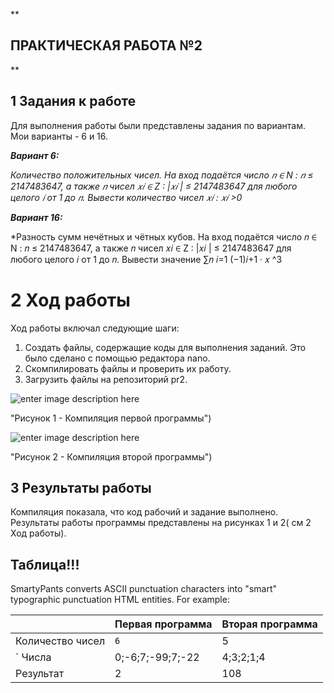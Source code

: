 
 **

## ПРАКТИЧЕСКАЯ РАБОТА №2

**
                   

  ##  1 Задания к работе
Для выполнения работы были представлены задания по вариантам. Мои варианты - 6 и 16.

***Вариант 6:***

*Количество положительных чисел. На вход подаётся число 𝑛 ∈ N : 𝑛 ≤ 2147483647, а также 𝑛 чисел 𝑥𝑖 ∈ Z : |𝑥𝑖 | ≤ 2147483647 для любого целого 𝑖 от 1 до 𝑛. Вывести количество чисел 𝑥𝑖 : 𝑥𝑖 >0*

***Вариант 16:***

*Разность сумм нечётных и чётных кубов. На вход подаётся число 𝑛 ∈ N : 𝑛 ≤ 2147483647, а также 𝑛 чисел 𝑥𝑖 ∈ Z : |𝑥𝑖 | ≤ 2147483647 для любого целого 𝑖 от 1 до 𝑛. Вывести значение ∑︁𝑛 𝑖=1 (−1)𝑖+1 · 𝑥 ^3 

# 2 Ход работы

Ход работы включал следующие шаги:
1. Создать файлы, содержащие коды для выполнения заданий. Это было сделано с помощью редактора nano.
2.  Скомпилировать файлы и проверить их работу.
3. Загрузить файлы на репозиторий pr2.

![enter image description here](https://lh3.googleusercontent.com/oBubSW5-f72AlSFtWE4cE0Qu01nr-maH_HxRkudtlPCcTZogwcyU-EIbn-5e5qkC_O4Dp4O-AIoh)

 "Рисунок 1 - Компиляция первой программы")
 
![enter image description here](https://lh3.googleusercontent.com/2PogZkEbUg85b9e55GLpMbcX0xwITKnpRMcIlTjKdPlfSZkL13PTXRPfOmFielO725zKRFksFddd)
 
 "Рисунок 2 - Компиляция второй программы")
 
## 3 Результаты работы

Компиляция показала, что код рабочий и задание выполнено. Результаты работы программы представлены на рисунках 1 и 2( см 2 Ход работы).



## Таблица!!!

SmartyPants converts ASCII punctuation characters into "smart" typographic punctuation HTML entities. For example:

|                |Первая программа                          |Вторая программа                         |
|----------------|-------------------------------|-----------------------------|
Количество чисел|`6`            |5           
` Числа           |0;-6;7;-99;7;-22            |4;3;2;1;4
|Результат         |2|108

```
